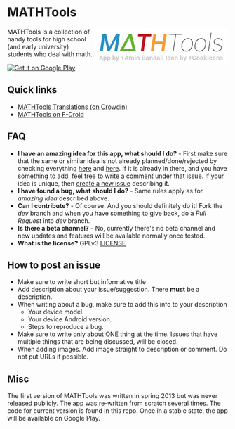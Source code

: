 # MATHTools

<img src="https://raw.githubusercontent.com/aminb/mathtools/master/MATHTools_logo.png"
 alt="MATHTools logo" title="MATHTools" align="right" />

MATHTools is a collection of handy tools for high school (and early university) students who deal with math.

<a href="https://play.google.com/store/apps/details?id=org.aminb.mathtools.app">
  <img alt="Get it on Google Play"
       src="http://developer.android.com/images/brand/en_generic_rgb_wo_45.png" />
</a>

## Quick links
- [MATHTools Translations (on Crowdin)](https://crowdin.net/project/mathtools)
- [MATHTools on F-Droid](https://f-droid.org/repository/browse/?fdid=org.aminb.mathtools.app)

## FAQ
- **I have an amazing idea for this app, what should I do?** - First make sure that the same or similar idea is not already planned/done/rejected by checking everything [here](https://github.com/aminb/mathtools/issues?state=open) and [here](https://github.com/aminb/mathtools/issues?page=1&state=closed). If it is already in there, and you have something to add, feel free to write a comment under that issue. If your idea is unique, then [create a new issue](https://github.com/aminb/mathtools/issues/new) describing it.
- **I have found a bug, what should I do?** - Same rules apply as for *amazing idea* described above.
- **Can I contribute?** - Of course. And you should definitely do it! Fork the *dev* branch and when you have something to give back, do a *Pull Request* into *dev* branch.
- **Is there a beta channel?** - No, currently there's no beta channel and new updates and features will be available normally once tested.
- **What is the license?** GPLv3 [LICENSE](LICENSE)

## How to post an issue
- Make sure to write short but informative title
- Add description about your issue/suggestion. There **must** be a description.
- When writing about a bug, make sure to add this info to your description
  - Your device model.
  - Your device Android version.
  - Steps to reproduce a bug.
- Make sure to write only about ONE thing at the time. Issues that have multiple things that are being discussed, will be closed.
- When adding images. Add image straight to description or comment. Do not put URLs if possible.

## Misc
The first version of MATHTools was written in spring 2013 but was never released publicly. The app was re-written from scratch several times. The code for current version is found in this repo. Once in a stable state, the app will be available on Google Play.
